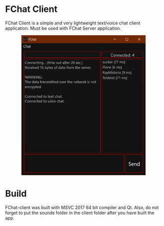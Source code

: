 # FChat Client
FChat Client is a simple and very lightweight text/voice chat client application. Must be used with FChat Server application. 
<p align="center">
  <img width="400" height="450" src="screenshot.png">
</p>

# Build
FChat-client was built with MSVC 2017 64 bit compiler and Qt.
Also, do not forget to put the sounds folder in the client folder after you have built the app.